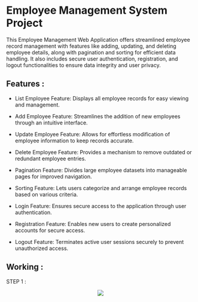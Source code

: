 # Employee Management System Project
<p>This Employee Management Web Application offers streamlined employee record management with features like adding, updating, and deleting employee details, along with pagination and sorting for efficient data handling. It also includes secure user authentication, registration, and logout functionalities to ensure data integrity and user privacy.
</p>

<h2>Features : </h2>

- List Employee Feature: Displays all employee records for easy viewing and management.

- Add Employee Feature: Streamlines the addition of new employees through an intuitive interface.

- Update Employee Feature: Allows for effortless modification of employee information to keep records accurate.

 - Delete Employee Feature: Provides a mechanism to remove outdated or redundant employee entries.

-  Pagination Feature: Divides large employee datasets into manageable pages for improved navigation.

-  Sorting Feature: Lets users categorize and arrange employee records based on various criteria.

-  Login Feature: Ensures secure access to the application through user authentication.

-  Registration Feature: Enables new users to create personalized accounts for secure access.

-  Logout Feature: Terminates active user sessions securely to prevent unauthorized access.

<h2>Working :</h2>
<p>STEP 1 :
<p align="center"><img src="![step1_ss1](https://github.com/ktanay01/EmployeeManagementWebApp/assets/67087309/fbb45ce4-bca4-4d08-9c18-729da64c5b4e)
"></p>
 </p>

